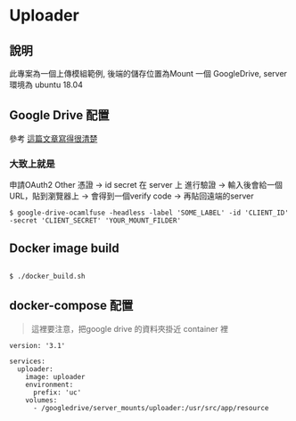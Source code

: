 # Uploader

## 說明

此專案為一個上傳模組範例, 後端的儲存位置為Mount 一個 GoogleDrive, server 環境為 ubuntu 18.04

## Google Drive 配置

參考 [這篇文章寫得很清楚](https://personlin.pixnet.net/blog/post/46045941-%E4%BD%BF%E7%94%A8google-drive-ocamlfuse%E6%8E%9B%E8%BC%89google-drive)

### 大致上就是

申請OAuth2 Other 憑證 -> id secret 在 server 上 進行驗證 -> 輸入後會給一個URL，貼到瀏覽器上 -> 會得到一個verify code -> 再貼回遠端的server

```shell
$ google-drive-ocamlfuse -headless -label 'SOME_LABEL' -id 'CLIENT_ID' -secret 'CLIENT_SECRET' 'YOUR_MOUNT_FILDER'
```

## Docker image build


```shell

$ ./docker_build.sh

```



## docker-compose 配置

> 這裡要注意，把google drive 的資料夾掛近 container 裡

```docker-compose
version: '3.1'

services:
  uploader:
    image: uploader
    environment:
      prefix: 'uc'
    volumes: 
      - /googledrive/server_mounts/uploader:/usr/src/app/resource

```